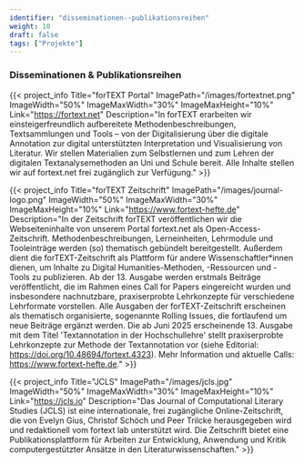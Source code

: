 ```yaml
---
identifier: "disseminationen--publikationsreihen"
weight: 10
draft: false
tags: ["Projekte"]
---
```


### Disseminationen & Publikationsreihen

{{< project_info
    Title="forTEXT Portal"
    ImagePath="/images/fortextnet.png"
    ImageWidth="50%"
    ImageMaxWidth="30%"
    ImageMaxHeight="10%"
    Link="https://fortext.net"
    Description="In forTEXT erarbeiten wir einsteigerfreundlich aufbereitete Methodenbeschreibungen, Textsammlungen und Tools – von der Digitalisierung über die digitale Annotation zur digital unterstützten Interpretation und Visualisierung von Literatur. Wir stellen Materialien zum Selbstlernen und zum Lehren der digitalen Textanalysemethoden an Uni und Schule bereit. Alle Inhalte stellen wir auf fortext.net frei zugänglich zur Verfügung." >}}


{{< project_info
    Title="forTEXT Zeitschrift"
    ImagePath="/images/journal-logo.png"
    ImageWidth="50%"
    ImageMaxWidth="30%"
    ImageMaxHeight="10%"
    Link="https://www.fortext-hefte.de"
    Description="In der Zeitschrift forTEXT veröffentlichen wir die Webseiteninhalte von unserem Portal fortext.net als Open-Access-Zeitschrift. Methodenbeschreibungen, Lerneinheiten, Lehrmodule und Tooleinträge werden (so) thematisch gebündelt bereitgestellt. Außerdem dient die forTEXT-Zeitschrift als Plattform für andere Wissenschaftler\*innen dienen, um Inhalte zu Digital Humanities-Methoden, -Ressourcen und -Tools zu publizieren. Ab der 13. Ausgabe werden erstmals Beiträge veröffentlicht, die im Rahmen eines Call for Papers eingereicht wurden und insbesondere nachnutzbare, praxiserprobte Lehrkonzepte für verschiedene Lehrformate vorstellen. Alle Ausgaben der forTEXT-Zeitschrift erscheinen als thematisch organisierte, sogenannte Rolling Issues, die fortlaufend um neue Beiträge ergänzt werden. Die ab Juni 2025 erscheinende 13. Ausgabe mit dem Titel 'Textannotation in der Hochschullehre' stellt praxiserprobte Lehrkonzepte zur Methode der Textannotation vor (siehe Editorial: https://doi.org/10.48694/fortext.4323). Mehr Information und aktuelle Calls: https://www.fortext-hefte.de." >}}





{{< project_info
    Title="JCLS"
    ImagePath="/images/jcls.jpg"
    ImageWidth="50%"
    ImageMaxWidth="30%"
    ImageMaxHeight="10%"
    Link="https://jcls.io"
    Description="Das Journal of Computational Literary Studies (JCLS) ist eine internationale, frei zugängliche Online-Zeitschrift, die von Evelyn Gius, Christof Schöch und Peer Trilcke herausgegeben wird und redaktionell vom fortext lab unterstützt wird. Die Zeitschrift bietet eine Publikationsplattform für Arbeiten zur Entwicklung, Anwendung und Kritik computergestützter Ansätze in den Literaturwissenschaften." >}}



</br>
</br>
</br>
</br>
